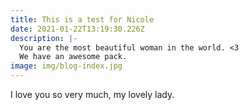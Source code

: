 ```yaml
---
title: This is a test for Nicole
date: 2021-01-22T13:19:30.226Z
description: |-
  You are the most beautiful woman in the world. <3
  We have an awesome pack.
image: img/blog-index.jpg
---
```

I love you so very much, my lovely lady.